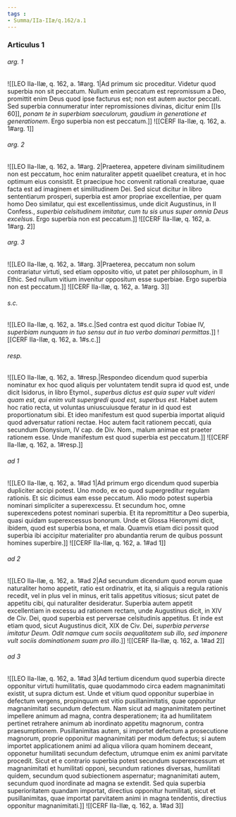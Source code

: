 ```yaml
---
tags : 
- Summa/IIa-IIæ/q.162/a.1
---
```


### Articulus 1

###### arg. 1
![[LEO IIa-IIæ, q. 162, a. 1#arg. 1|Ad primum sic proceditur. Videtur quod superbia non sit peccatum. Nullum enim peccatum est repromissum a Deo, promittit enim Deus quod ipse facturus est; non est autem auctor peccati. Sed superbia connumeratur inter repromissiones divinas, dicitur enim [[Is 60]], *ponam te in superbiam saeculorum, gaudium in generatione et generationem*. Ergo superbia non est peccatum.]]
![[CERF IIa-IIæ, q. 162, a. 1#arg. 1]]

###### arg. 2
![[LEO IIa-IIæ, q. 162, a. 1#arg. 2|Praeterea, appetere divinam similitudinem non est peccatum, hoc enim naturaliter appetit quaelibet creatura, et in hoc optimum eius consistit. Et praecipue hoc convenit rationali creaturae, quae facta est ad imaginem et similitudinem Dei. Sed sicut dicitur in libro sententiarum prosperi, superbia est amor propriae excellentiae, per quam homo Deo similatur, qui est excellentissimus, unde dicit Augustinus, in II Confess., *superbia celsitudinem imitatur, cum tu sis unus super omnia Deus excelsus*. Ergo superbia non est peccatum.]]
![[CERF IIa-IIæ, q. 162, a. 1#arg. 2]]

###### arg. 3
![[LEO IIa-IIæ, q. 162, a. 1#arg. 3|Praeterea, peccatum non solum contrariatur virtuti, sed etiam opposito vitio, ut patet per philosophum, in II Ethic. Sed nullum vitium invenitur oppositum esse superbiae. Ergo superbia non est peccatum.]]
![[CERF IIa-IIæ, q. 162, a. 1#arg. 3]]

###### s.c.
![[LEO IIa-IIæ, q. 162, a. 1#s.c.|Sed contra est quod dicitur Tobiae IV, *superbiam nunquam in tuo sensu aut in tuo verbo dominari permittas*.]]
![[CERF IIa-IIæ, q. 162, a. 1#s.c.]]

###### resp.
![[LEO IIa-IIæ, q. 162, a. 1#resp.|Respondeo dicendum quod superbia nominatur ex hoc quod aliquis per voluntatem tendit supra id quod est, unde dicit Isidorus, in libro Etymol., *superbus dictus est quia super vult videri quam est, qui enim vult supergredi quod est, superbus est*. Habet autem hoc ratio recta, ut voluntas uniuscuiusque feratur in id quod est proportionatum sibi. Et ideo manifestum est quod superbia importat aliquid quod adversatur rationi rectae. Hoc autem facit rationem peccati, quia secundum Dionysium, IV cap. de Div. Nom., malum animae est praeter rationem esse. Unde manifestum est quod superbia est peccatum.]]
![[CERF IIa-IIæ, q. 162, a. 1#resp.]]

###### ad 1
![[LEO IIa-IIæ, q. 162, a. 1#ad 1|Ad primum ergo dicendum quod superbia dupliciter accipi potest. Uno modo, ex eo quod supergreditur regulam rationis. Et sic dicimus eam esse peccatum. Alio modo potest superbia nominari simpliciter a superexcessu. Et secundum hoc, omne superexcedens potest nominari superbia. Et ita repromittitur a Deo superbia, quasi quidam superexcessus bonorum. Unde et Glossa Hieronymi dicit, ibidem, quod est superbia bona, et mala. Quamvis etiam dici possit quod superbia ibi accipitur materialiter pro abundantia rerum de quibus possunt homines superbire.]]
![[CERF IIa-IIæ, q. 162, a. 1#ad 1]]

###### ad 2
![[LEO IIa-IIæ, q. 162, a. 1#ad 2|Ad secundum dicendum quod eorum quae naturaliter homo appetit, ratio est ordinatrix, et ita, si aliquis a regula rationis recedit, vel in plus vel in minus, erit talis appetitus vitiosus; sicut patet de appetitu cibi, qui naturaliter desideratur. Superbia autem appetit excellentiam in excessu ad rationem rectam, unde Augustinus dicit, in XIV de Civ. Dei, quod superbia est perversae celsitudinis appetitus. Et inde est etiam quod, sicut Augustinus dicit, XIX de Civ. Dei, *superbia perverse imitatur Deum. Odit namque cum sociis aequalitatem sub illo, sed imponere vult sociis dominationem suam pro illo*.]]
![[CERF IIa-IIæ, q. 162, a. 1#ad 2]]

###### ad 3
![[LEO IIa-IIæ, q. 162, a. 1#ad 3|Ad tertium dicendum quod superbia directe opponitur virtuti humilitatis, quae quodammodo circa eadem magnanimitati existit, ut supra dictum est. Unde et vitium quod opponitur superbiae in defectum vergens, propinquum est vitio pusillanimitatis, quae opponitur magnanimitati secundum defectum. Nam sicut ad magnanimitatem pertinet impellere animum ad magna, contra desperationem; ita ad humilitatem pertinet retrahere animum ab inordinato appetitu magnorum, contra praesumptionem. Pusillanimitas autem, si importet defectum a prosecutione magnorum, proprie opponitur magnanimitati per modum defectus; si autem importet applicationem animi ad aliqua viliora quam hominem deceant, opponetur humilitati secundum defectum, utrumque enim ex animi parvitate procedit. Sicut et e contrario superbia potest secundum superexcessum et magnanimitati et humilitati opponi, secundum rationes diversas, humilitati quidem, secundum quod subiectionem aspernatur; magnanimitati autem, secundum quod inordinate ad magna se extendit. Sed quia superbia superioritatem quandam importat, directius opponitur humilitati, sicut et pusillanimitas, quae importat parvitatem animi in magna tendentis, directius opponitur magnanimitati.]]
![[CERF IIa-IIæ, q. 162, a. 1#ad 3]]


